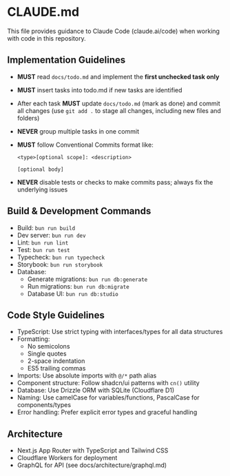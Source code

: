# CLAUDE.md

This file provides guidance to Claude Code (claude.ai/code) when working with code in this repository.

## Implementation Guidelines

- **MUST** read `docs/todo.md` and implement the **first unchecked task only**
- **MUST** insert tasks into todo.md if new tasks are identified
- After each task **MUST** update `docs/todo.md` (mark as done) and commit all changes (use `git add .` to stage all changes, including new files and folders)
- **NEVER** group multiple tasks in one commit
- **MUST** follow Conventional Commits format like:

  ```
  <type>[optional scope]: <description>

  [optional body]
  ```

- **NEVER** disable tests or checks to make commits pass; always fix the underlying issues

## Build & Development Commands

- Build: `bun run build`
- Dev server: `bun run dev`
- Lint: `bun run lint`
- Test: `bun run test`
- Typecheck: `bun run typecheck`
- Storybook: `bun run storybook`
- Database:
  - Generate migrations: `bun run db:generate`
  - Run migrations: `bun run db:migrate`
  - Database UI: `bun run db:studio`

## Code Style Guidelines

- TypeScript: Use strict typing with interfaces/types for all data structures
- Formatting:
  - No semicolons
  - Single quotes
  - 2-space indentation
  - ES5 trailing commas
- Imports: Use absolute imports with `@/*` path alias
- Component structure: Follow shadcn/ui patterns with `cn()` utility
- Database: Use Drizzle ORM with SQLite (Cloudflare D1)
- Naming: Use camelCase for variables/functions, PascalCase for components/types
- Error handling: Prefer explicit error types and graceful handling

## Architecture

- Next.js App Router with TypeScript and Tailwind CSS
- Cloudflare Workers for deployment
- GraphQL for API (see docs/architecture/graphql.md)
